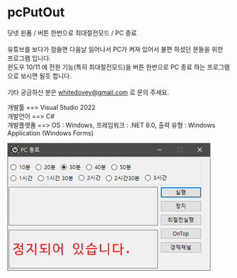 # pcPutOut
닷넷 윈폼 / 버튼 한번으로 최대절전모드 / PC 종료 <br>
<br>
유튜브를 보다가 잠들면 다음날 일어나서 PC가 켜져 있어서 불편 하셨던 분들을 위한 프로그램 입니다.<br>
윈도우 10/11 에 전원 기능(특히 최대절전모드)을 버튼 한번으로 PC 종료 하는 프로그램으로 보시면 될듯 합니다.<br>
<br>
기타 궁금하신 분은 whitedovey@gmail.com 로 문의 주세요.<br>

개발툴 ==> Visual Studio 2022<br>
개발언어 ==> C#<br>
개발플랫폼 ==> OS : Windows, 프레임워크 : .NET 8.0, 출력 유형 : Windows Application (Windows Forms)<br>

<img src="pcoff.png">
